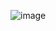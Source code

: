![image](https://github.com/dunca2022/duncan/assets/106892134/f0e06075-5047-4d07-8d69-2391b1e74081)



